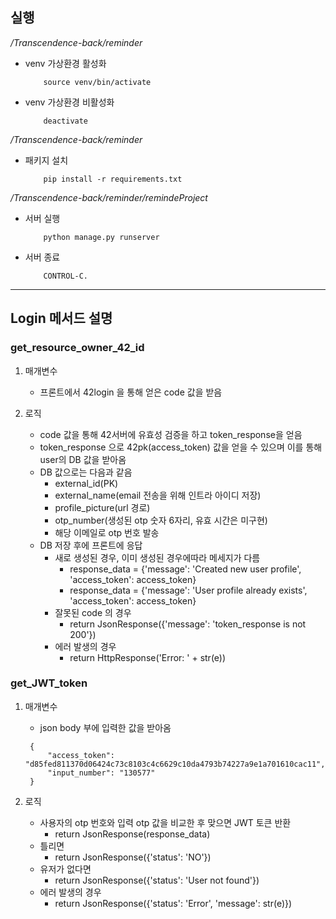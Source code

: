 

## 실행

_/Transcendence-back/reminder_ 

- venv 가상환경 활성화
    ```
        source venv/bin/activate
    ```
  
- venv 가상환경 비활성화
    ```
        deactivate 
    ```

_/Transcendence-back/reminder_

- 패키지 설치
    ```
        pip install -r requirements.txt 
    ```


_/Transcendence-back/reminder/remindeProject_

- 서버 실행
    ```
        python manage.py runserver
    ```
  
- 서버 종료
    ```
        CONTROL-C.
    ```

----

## Login 메서드 설명

### get_resource_owner_42_id

1. 매개변수

    - 프론트에서 42login 을 통해 얻은 code 값을 받음

2. 로직

    - code 값을 통해 42서버에 유효성 검증을 하고 token_response을 얻음
    - token_response 으로 42pk(access_token) 값을 얻을 수 있으며 이를 통해 user의 DB 값을 받아옴
    - DB 값으로는 다음과 같음
      - external_id(PK)
      - external_name(email 전송을 위해 인트라 아이디 저장)
      - profile_picture(url 경로)
      - otp_number(생성된 otp 숫자 6자리, 유효 시간은 미구현)
      - 해당 이메일로 otp 번호 발송
   - DB 저장 후에 프론트에 응답
     - 새로 생성된 경우, 이미 생성된 경우에따라 메세지가 다름
       - response_data = {'message': 'Created new user profile', 'access_token': access_token}
       - response_data = {'message': 'User profile already exists', 'access_token': access_token}
     - 잘못된 code 의 경우 
       - return JsonResponse({'message': 'token_response is not 200'})
     - 에러 발생의 경우
       - return HttpResponse('Error: ' + str(e))
     

### get_JWT_token

1. 매개변수

    - json body 부에 입력한 값을 받아옴
   ```
    {
        "access_token": "d85fed811370d06424c73c8103c4c6629c10da4793b74227a9e1a701610cac11",
        "input_number": "130577"
    }
   ``` 

2. 로직

    - 사용자의 otp 번호와 입력 otp 값을 비교한 후 맞으면 JWT 토큰 반환
      - return JsonResponse(response_data)
    - 틀리면 
      - return JsonResponse({'status': 'NO'})
    - 유저가 없다면 
      - return JsonResponse({'status': 'User not found'})
    - 에러 발생의 경우
      - return JsonResponse({'status': 'Error', 'message': str(e)})
